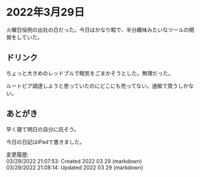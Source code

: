 # 2022年3月29日

火曜日恒例の出社の日だった。今日はかなり暇で、半分趣味みたいなツールの開発をしていた。

## ドリンク

ちょっと大きめのレッドブルで眠気をごまかそうとした。無理だった。

ルートビア調達しようと思っていたのにどこにも売ってない。通販で買うしかない。

## あとがき

早く寝て明日の自分に託そう。

今日の日記はiPadで書きました。

変更履歴:  
03/29/2022 21:07:53: Created 2022 03 29 (markdown)  
03/29/2022 21:08:14: Updated 2022 03 29 (markdown)  
